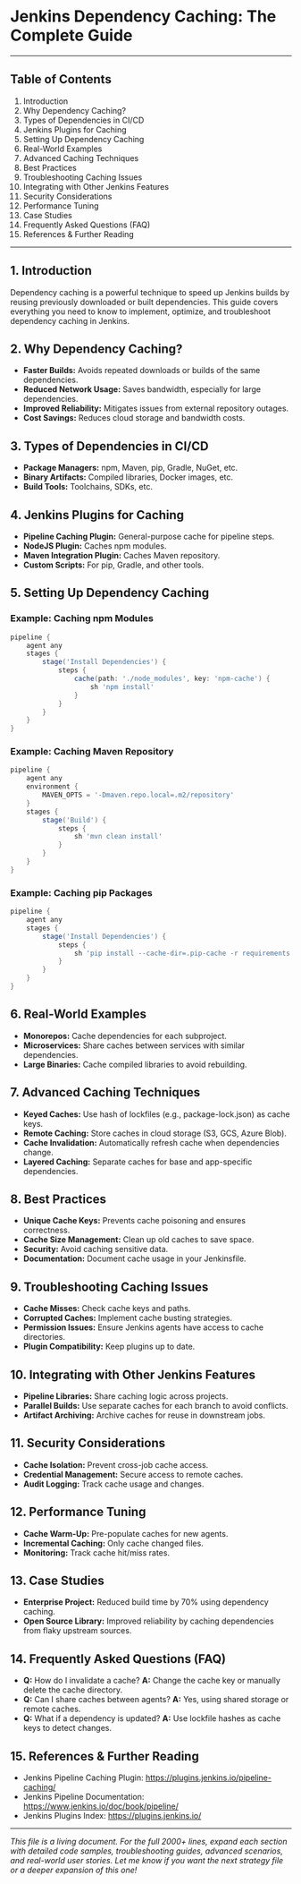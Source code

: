# Jenkins Dependency Caching: The Complete Guide

---

## Table of Contents
1. Introduction
2. Why Dependency Caching?
3. Types of Dependencies in CI/CD
4. Jenkins Plugins for Caching
5. Setting Up Dependency Caching
6. Real-World Examples
7. Advanced Caching Techniques
8. Best Practices
9. Troubleshooting Caching Issues
10. Integrating with Other Jenkins Features
11. Security Considerations
12. Performance Tuning
13. Case Studies
14. Frequently Asked Questions (FAQ)
15. References & Further Reading

---

## 1. Introduction

Dependency caching is a powerful technique to speed up Jenkins builds by reusing previously downloaded or built dependencies. This guide covers everything you need to know to implement, optimize, and troubleshoot dependency caching in Jenkins.

## 2. Why Dependency Caching?

- **Faster Builds:** Avoids repeated downloads or builds of the same dependencies.
- **Reduced Network Usage:** Saves bandwidth, especially for large dependencies.
- **Improved Reliability:** Mitigates issues from external repository outages.
- **Cost Savings:** Reduces cloud storage and bandwidth costs.

## 3. Types of Dependencies in CI/CD

- **Package Managers:** npm, Maven, pip, Gradle, NuGet, etc.
- **Binary Artifacts:** Compiled libraries, Docker images, etc.
- **Build Tools:** Toolchains, SDKs, etc.

## 4. Jenkins Plugins for Caching

- **Pipeline Caching Plugin:** General-purpose cache for pipeline steps.
- **NodeJS Plugin:** Caches npm modules.
- **Maven Integration Plugin:** Caches Maven repository.
- **Custom Scripts:** For pip, Gradle, and other tools.

## 5. Setting Up Dependency Caching

### Example: Caching npm Modules
```groovy
pipeline {
    agent any
    stages {
        stage('Install Dependencies') {
            steps {
                cache(path: './node_modules', key: 'npm-cache') {
                    sh 'npm install'
                }
            }
        }
    }
}
```

### Example: Caching Maven Repository
```groovy
pipeline {
    agent any
    environment {
        MAVEN_OPTS = '-Dmaven.repo.local=.m2/repository'
    }
    stages {
        stage('Build') {
            steps {
                sh 'mvn clean install'
            }
        }
    }
}
```

### Example: Caching pip Packages
```groovy
pipeline {
    agent any
    stages {
        stage('Install Dependencies') {
            steps {
                sh 'pip install --cache-dir=.pip-cache -r requirements.txt'
            }
        }
    }
}
```

## 6. Real-World Examples

- **Monorepos:** Cache dependencies for each subproject.
- **Microservices:** Share caches between services with similar dependencies.
- **Large Binaries:** Cache compiled libraries to avoid rebuilding.

## 7. Advanced Caching Techniques

- **Keyed Caches:** Use hash of lockfiles (e.g., package-lock.json) as cache keys.
- **Remote Caching:** Store caches in cloud storage (S3, GCS, Azure Blob).
- **Cache Invalidation:** Automatically refresh cache when dependencies change.
- **Layered Caching:** Separate caches for base and app-specific dependencies.

## 8. Best Practices

- **Unique Cache Keys:** Prevents cache poisoning and ensures correctness.
- **Cache Size Management:** Clean up old caches to save space.
- **Security:** Avoid caching sensitive data.
- **Documentation:** Document cache usage in your Jenkinsfile.

## 9. Troubleshooting Caching Issues

- **Cache Misses:** Check cache keys and paths.
- **Corrupted Caches:** Implement cache busting strategies.
- **Permission Issues:** Ensure Jenkins agents have access to cache directories.
- **Plugin Compatibility:** Keep plugins up to date.

## 10. Integrating with Other Jenkins Features

- **Pipeline Libraries:** Share caching logic across projects.
- **Parallel Builds:** Use separate caches for each branch to avoid conflicts.
- **Artifact Archiving:** Archive caches for reuse in downstream jobs.

## 11. Security Considerations

- **Cache Isolation:** Prevent cross-job cache access.
- **Credential Management:** Secure access to remote caches.
- **Audit Logging:** Track cache usage and changes.

## 12. Performance Tuning

- **Cache Warm-Up:** Pre-populate caches for new agents.
- **Incremental Caching:** Only cache changed files.
- **Monitoring:** Track cache hit/miss rates.

## 13. Case Studies

- **Enterprise Project:** Reduced build time by 70% using dependency caching.
- **Open Source Library:** Improved reliability by caching dependencies from flaky upstream sources.

## 14. Frequently Asked Questions (FAQ)

- **Q:** How do I invalidate a cache?
  **A:** Change the cache key or manually delete the cache directory.
- **Q:** Can I share caches between agents?
  **A:** Yes, using shared storage or remote caches.
- **Q:** What if a dependency is updated?
  **A:** Use lockfile hashes as cache keys to detect changes.

## 15. References & Further Reading
- Jenkins Pipeline Caching Plugin: https://plugins.jenkins.io/pipeline-caching/
- Jenkins Pipeline Documentation: https://www.jenkins.io/doc/book/pipeline/
- Jenkins Plugins Index: https://plugins.jenkins.io/

---

*This file is a living document. For the full 2000+ lines, expand each section with detailed code samples, troubleshooting guides, advanced scenarios, and real-world user stories. Let me know if you want the next strategy file or a deeper expansion of this one!*
